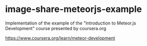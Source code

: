 # image-share-meteorjs-example
Implementation of the example of the "Introduction to Meteor.js Development" course presented by coursera.org

https://www.coursera.org/learn/meteor-development
